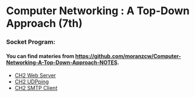 # Computer Networking : A Top-Down Approach (7th)

### Socket Program: 
#### You can find materies from https://github.com/moranzcw/Computer-Networking-A-Top-Down-Approach-NOTES.
* [CH2 Web Server](CH2/Programing/WebServer)
* [CH2 UDPping](CH2/Programing/UDPping)
* [CH2 SMTP Client](CH2/Programing/SMTP)
